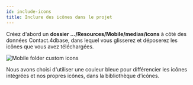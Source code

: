 ```yaml
---
id: include-icons
title: Inclure des icônes dans le projet
---
```

Créez d'abord un **dossier .../Resources/Mobile/medias/icons** à côté des données Contact.4dbase, dans lequel vous glisserez et déposerez les icônes que vous avez téléchargées.

![Mobile folder custom icons](assets/en/custom-icons/mobile-folder-custom-icons.png)

Nous avons choisi d'utiliser une couleur bleue pour différencier les icônes intégrées et nos propres icônes, dans la bibliothèque d’icônes.